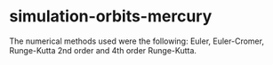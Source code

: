 # simulation-orbits-mercury
The numerical methods used were the following: Euler, Euler-Cromer, Runge-Kutta 2nd order and 4th order Runge-Kutta. 
